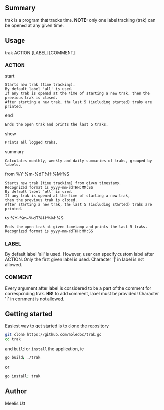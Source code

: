 ## Summary

trak is a program that tracks time.
**NOTE:** only one label tracking (trak) can be opened at any given time.

## Usage

trak ACTION [LABEL] [COMMENT]

### ACTION

start	

```
Starts new trak (time tracking).
By default label 'all' is used.
If any trak is opened at the time of starting a new trak, then the previous trak is closed.
After starting a new trak, the last 5 (including started) traks are printed.
```

end	

```
Ends the open trak and prints the last 5 traks.
```

show

```
Prints all logged traks.
```

summary	

```
Calculates monthly, weekly and daily summaries of traks, grouped by labels.
```

from %Y-%m-%dT%H:%M:%S
```
Starts new trak (time tracking) from given timestamp.
Recognized format is yyyy-mm-ddTHH:MM:SS. 
By default label 'all' is used.
If any trak is opened at the time of starting a new trak,
then the previous trak is closed.
After starting a new trak, the last 5 (including started) traks are printed.
```

to %Y-%m-%dT%H:%M:%S
```
Ends the open trak at given timetamp and prints the last 5 traks.
Recognized format is yyyy-mm-ddTHH:MM:SS.
```

### LABEL

By default label 'all' is used.
However, user can specify custom label after ACTION.
Only the first given label is used. Character '|' in label is not allowed.

### COMMENT

Every argument after label is considered to be a part of the comment for corresponding trak.
**NB!** to add comment, label must be provided! Character '|' in comment is not allowed.

## Getting started

Easiest way to get started is to clone the repository

```sh
git clone https://github.com/moledoc/trak.go
cd trak
```

and `build` or `install` the application, ie

```sh
go build; ./trak
```
or 
```sh
go install; trak
```

## Author

Meelis Utt
